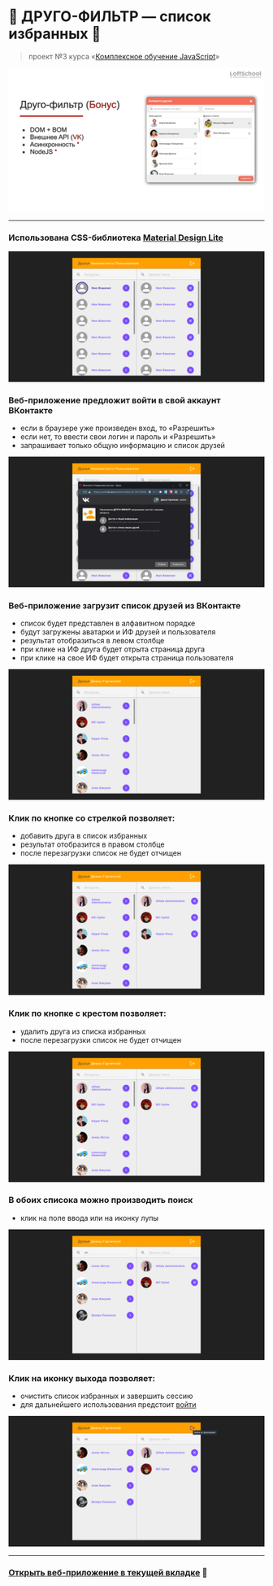 # :gem: ДРУГО-ФИЛЬТР — список избранных :gem:

> проект №3 курса «[Комплексное обучение JavaScript](https://loftschool.com/course/javascript)»

![](https://github.com/DiMustard/2021-02-27-js-drugofilter/blob/master/images/screenshots/cover.png)

---

### Использована CSS-библиотека [Material Design Lite](https://getmdl.io/)
![](https://github.com/DiMustard/2021-02-27-js-drugofilter/blob/master/images/screenshots/1.png)


### Веб-приложение предложит войти в свой аккаунт ВКонтакте
- если в браузере уже произведен вход, то «Разрешить»
- если нет, то ввести свои логин и пароль и «Разрешить»
- запрашивает только общую информацию и список друзей

![](https://github.com/DiMustard/2021-02-27-js-drugofilter/blob/master/images/screenshots/2.png)


### Веб-приложение загрузит список друзей из ВКонтакте
- список будет представлен в алфавитном порядке
- будут загружены аватарки и ИФ друзей и пользователя
- результат отобразиться в левом столбце
- при клике на ИФ друга будет отрыта страница друга
- при клике на свое ИФ будет открыта страница пользователя

![](https://github.com/DiMustard/2021-02-27-js-drugofilter/blob/master/images/screenshots/3.png)


### Клик по кнопке со стрелкой позволяет:
- добавить друга в список избранных
- результат отобразится в правом столбце
- после перезагрузки список не будет отчищен

![](https://github.com/DiMustard/2021-02-27-js-drugofilter/blob/master/images/screenshots/4.png)


### Клик по кнопке с крестом позволяет:
- удалить друга из списка избранных
- после перезагрузки список не будет отчищен

![](https://github.com/DiMustard/2021-02-27-js-drugofilter/blob/master/images/screenshots/5.png)


### В обоих списока можно производить поиск
- клик на поле ввода или на иконку лупы

![](https://github.com/DiMustard/2021-02-27-js-drugofilter/blob/master/images/screenshots/6.png)


### Клик на иконку выхода позволяет:
- очистить список избранных и завершить сессию
- для дальнейшего использования предстоит [войти](https://github.com/DiMustard/2021-02-27-js-drugofilter#веб-приложение-предложит-войти-в-свой-аккаунт-вконтакте)

![](https://github.com/DiMustard/2021-02-27-js-drugofilter/blob/master/images/screenshots/7.png)


---

### [Открыть веб-приложение в текущей вкладке](https://dimustard.github.io/2021-02-27-js-drugofilter/) :rocket: